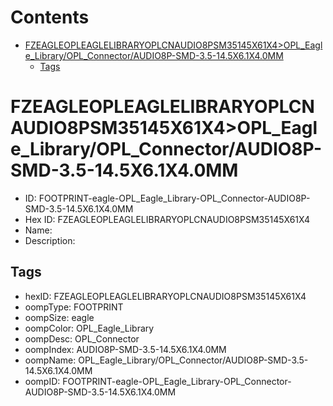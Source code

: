 



Contents
========

* [FZEAGLEOPLEAGLELIBRARYOPLCNAUDIO8PSM35145X61X4>OPL_Eagle_Library/OPL_Connector/AUDIO8P-SMD-3.5-14.5X6.1X4.0MM](#fzeagleopleaglelibraryoplcnaudio8psm35145x61x4opl_eagle_libraryopl_connectoraudio8p-smd-35-145x61x40mm)
	* [Tags](#tags)

# FZEAGLEOPLEAGLELIBRARYOPLCNAUDIO8PSM35145X61X4>OPL_Eagle_Library/OPL_Connector/AUDIO8P-SMD-3.5-14.5X6.1X4.0MM

- ID: FOOTPRINT-eagle-OPL_Eagle_Library-OPL_Connector-AUDIO8P-SMD-3.5-14.5X6.1X4.0MM
- Hex ID: FZEAGLEOPLEAGLELIBRARYOPLCNAUDIO8PSM35145X61X4
- Name: 
- Description: 

## Tags

- hexID: FZEAGLEOPLEAGLELIBRARYOPLCNAUDIO8PSM35145X61X4
- oompType: FOOTPRINT
- oompSize: eagle
- oompColor: OPL_Eagle_Library
- oompDesc: OPL_Connector
- oompIndex: AUDIO8P-SMD-3.5-14.5X6.1X4.0MM
- oompName: OPL_Eagle_Library/OPL_Connector/AUDIO8P-SMD-3.5-14.5X6.1X4.0MM
- oompID: FOOTPRINT-eagle-OPL_Eagle_Library-OPL_Connector-AUDIO8P-SMD-3.5-14.5X6.1X4.0MM
